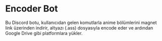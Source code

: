 # Encoder Bot
Bu Discord botu, kullanıcıdan gelen komutlarla anime bölümlerini magnet link üzerinden indirir, altyazı (.ass) dosyasıyla encode eder ve ardından Google Drive gibi platformlara yükler.

